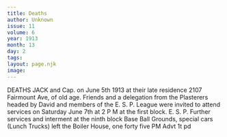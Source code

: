 ```yaml
---
title: Deaths
author: Unknown
issue: 11
volume: 6
year: 1913
month: 13
day: 2
tags:
layout: page.njk
image:
---
```

DEATHS    JACK and Cap. on June 5th 1913 at their late residence 2107 Fairmount Ave, of old age. Friends and a delegation from the Plasterers headed by David and members of the E. S. P. League were invited to attend services on Saturday June 7th at 2 P M at the first block. E. S. P. Further services and interment at the ninth block Base Ball Grounds, special cars (Lunch Trucks) left the Boiler House, one forty five PM Advt 1t pd 




